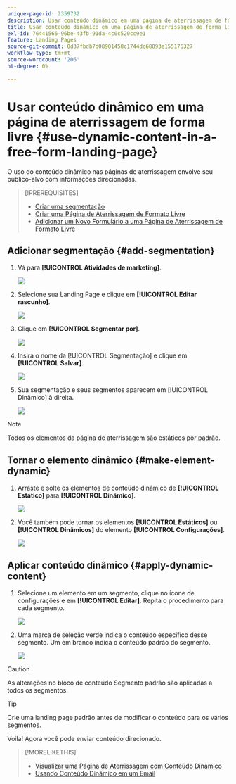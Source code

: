 ```yaml
---
unique-page-id: 2359732
description: Usar conteúdo dinâmico em uma página de aterrissagem de forma livre - Documentação do Marketo - Documentação do produto
title: Usar conteúdo dinâmico em uma página de aterrissagem de forma livre
exl-id: 76441566-96be-43fb-91da-4c0c520cc9e1
feature: Landing Pages
source-git-commit: 0d37fbdb7d08901458c1744dc68893e155176327
workflow-type: tm+mt
source-wordcount: '206'
ht-degree: 0%

---
```


# Usar conteúdo dinâmico em uma página de aterrissagem de forma livre {#use-dynamic-content-in-a-free-form-landing-page}

O uso do conteúdo dinâmico nas páginas de aterrissagem envolve seu público-alvo com informações direcionadas.

>[!PREREQUISITES]
>
>* [Criar uma segmentação](/help/marketo/product-docs/personalization/segmentation-and-snippets/segmentation/create-a-segmentation.md)
>* [Criar uma Página de Aterrissagem de Formato Livre](/help/marketo/product-docs/demand-generation/landing-pages/free-form-landing-pages/create-a-free-form-landing-page.md)
>* [Adicionar um Novo Formulário a uma Página de Aterrissagem de Formato Livre](/help/marketo/product-docs/demand-generation/landing-pages/free-form-landing-pages/add-a-new-form-to-a-free-form-landing-page.md)

## Adicionar segmentação {#add-segmentation}

1. Vá para **[!UICONTROL Atividades de marketing]**.

   ![](assets/login-marketing-activities-2.png)

1. Selecione sua Landing Page e clique em **[!UICONTROL Editar rascunho]**.

   ![](assets/landingpageeditdraft-1.jpg)

1. Clique em **[!UICONTROL Segmentar por]**.

   ![](assets/image2014-9-17-12-3a8-3a46.png)

1. Insira o nome da [!UICONTROL Segmentação] e clique em **[!UICONTROL Salvar]**.

   ![](assets/image2014-9-17-12-3a8-3a53.png)

1. Sua segmentação e seus segmentos aparecem em [!UICONTROL Dinâmico] à direita.

   ![](assets/image2014-9-17-12-3a9-3a3.png)

>[!NOTE]
>
>Todos os elementos da página de aterrissagem são estáticos por padrão.

## Tornar o elemento dinâmico {#make-element-dynamic}

1. Arraste e solte os elementos de conteúdo dinâmico de **[!UICONTROL Estático]** para **[!UICONTROL Dinâmico]**.

   ![](assets/image2014-9-17-12-3a10-3a8.png)

1. Você também pode tornar os elementos **[!UICONTROL Estáticos]** ou **[!UICONTROL Dinâmicos]** do elemento **[!UICONTROL Configurações]**.

   ![](assets/image2014-9-17-12-3a10-3a14.png)

## Aplicar conteúdo dinâmico {#apply-dynamic-content}

1. Selecione um elemento em um segmento, clique no ícone de configurações e em **[!UICONTROL Editar]**. Repita o procedimento para cada segmento.

   ![](assets/image2014-9-17-12-3a11-3a43.png)

1. Uma marca de seleção verde indica o conteúdo específico desse segmento. Um em branco indica o conteúdo padrão do segmento.

   ![](assets/image2014-9-17-12-3a12-3a52.png)

>[!CAUTION]
>
>As alterações no bloco de conteúdo Segmento padrão são aplicadas a todos os segmentos.

>[!TIP]
>
>Crie uma landing page padrão antes de modificar o conteúdo para os vários segmentos.

Voila! Agora você pode enviar conteúdo direcionado.

>[!MORELIKETHIS]
>
>* [Visualizar uma Página de Aterrissagem com Conteúdo Dinâmico](/help/marketo/product-docs/demand-generation/landing-pages/landing-page-actions/preview-a-landing-page-with-dynamic-content.md)
>* [Usando Conteúdo Dinâmico em um Email](/help/marketo/product-docs/email-marketing/general/functions-in-the-editor/using-dynamic-content-in-an-email.md)
